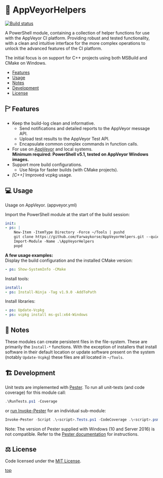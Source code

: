 <!-------------------------------------------------------------><a id="top"></a>
# 🔧 AppVeyorHelpers
<!----------------------------------------------------------------------------->
<!-- Badges -->
[![Build status][AppVeyor-badge]][AppVeyor-link]
<!-- Description -->
A PowerShell module, containing a collection of helper functions for use with
the AppVeyor CI platform.
Providing robust and tested functionality, with a clean and intuitive interface
for the more complex operations to unlock the advanced features of the CI
platform.

The initial focus is on support for C++ projects using both MSBuild and CMake on
Windows.

<!-- TOC -->
- [Features](#features)
- [Usage](#usage)
- [Notes](#notes)
- [Development](#dev)
- [License](#license)

<!--------------------------------------------------------><a id="features"></a>
## 🏱 Features
<!----------------------------------------------------------------------------->
- Keep the build-log clean and informative.
  - Send notifications and detailed reports to the AppVeyor message API.
  - Upload test results to the AppVeyor Test API.
  - Encapsulate common complex commands in function calls.
- For use on [AppVeyor][AppVeyor-link] and local systems.  
  __Minimum required: PowerShell v5.1, tested on AppVeyor Windows images.__
- Support more build configurations.
  - Use Ninja for faster builds (with CMake projects).
- *\[C++\]* Improved vcpkg usage.

<!-----------------------------------------------------------><a id="usage"></a>
## 💻 Usage
<!----------------------------------------------------------------------------->
Usage on AppVeyor. (appveyor.yml)

Import the PowerShell module at the start of the build session:
````YAML
init:
- ps: |
    New-Item -ItemType Directory -Force ~/Tools | pushd
    git clone https://github.com/Farwaykorse/AppVeyorHelpers.git --quiet
    Import-Module -Name .\AppVeyorHelpers
    popd
````

__A few usage examples:__  
Display the build configuration and the installed CMake version:
```YAML
- ps: Show-SystemInfo -CMake
```

Install tools:
`````YAML
install:
- ps: Install-Ninja -Tag v1.9.0 -AddToPath
`````

Install libraries:
````YAML
- ps: Update-Vcpkg
- ps: vcpkg install ms-gsl:x64-Windows
````

<!-----------------------------------------------------------><a id="notes"></a>
## 📝 Notes
<!----------------------------------------------------------------------------->
These modules can create persistent files in the file-system.
These are primarily the `Install-*` functions.
With the exception of installers that install software in their default location
or update software present on the system (notably
`Update-Vcpkg`) these files are all located in `~/Tools`.

<!-------------------------------------------------------------><a id="dev"></a>
## 🏗 Development
<!----------------------------------------------------------------------------->
Unit tests are implemented with [Pester][Pester-link].
To run all unit-tests (and code coverage) for this module call:
```PowerShell
.\RunTests.ps1 -Coverage
```
or [run Invoke-Pester][Invoke-Pester-link] for an individual sub-module:
`````PowerShell
Invoke-Pester -Script .\<script>.Tests.ps1 -CodeCoverage .\<script>.psm1
`````
Note: The version of Pester supplied with Windows (10 and Server 2016) is not
compatible. Refer to the [Pester documentation][PesterDoc-link] for
instructions.

<!---------------------------------------------------------><a id="license"></a>
## ⚖ License
<!----------------------------------------------------------------------------->
Code licensed under the [MIT License](./LICENSE).

[top](#top)

[AppVeyor-badge]: https://ci.appveyor.com/api/projects/status/l6stx6b6ibi57d9q/branch/master?svg=true
[AppVeyor-link]:  https://ci.appveyor.com/project/Farwaykorse/appveyorhelpers/branch/master
[Pester-link]:    https://pester.dev
[PesterDoc-link]: https://pester.dev/docs/introduction/installation
[Invoke-Pester-link]: https://github.com/pester/Pester/wiki/Invoke‐Pester
